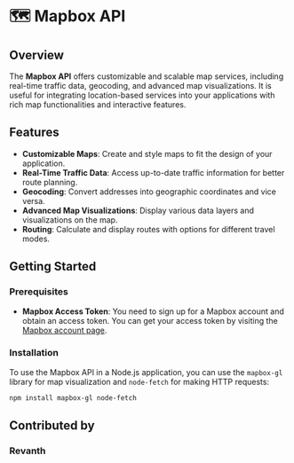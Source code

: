 # 🗺️ Mapbox API

## Overview

The **Mapbox API** offers customizable and scalable map services, including real-time traffic data, geocoding, and advanced map visualizations. It is useful for integrating location-based services into your applications with rich map functionalities and interactive features.

## Features

- **Customizable Maps**: Create and style maps to fit the design of your application.
- **Real-Time Traffic Data**: Access up-to-date traffic information for better route planning.
- **Geocoding**: Convert addresses into geographic coordinates and vice versa.
- **Advanced Map Visualizations**: Display various data layers and visualizations on the map.
- **Routing**: Calculate and display routes with options for different travel modes.

## Getting Started

### Prerequisites

- **Mapbox Access Token**: You need to sign up for a Mapbox account and obtain an access token. You can get your access token by visiting the [Mapbox account page](https://account.mapbox.com/).

### Installation

To use the Mapbox API in a Node.js application, you can use the `mapbox-gl` library for map visualization and `node-fetch` for making HTTP requests:

```bash
npm install mapbox-gl node-fetch
```

## Contributed by
### Revanth
